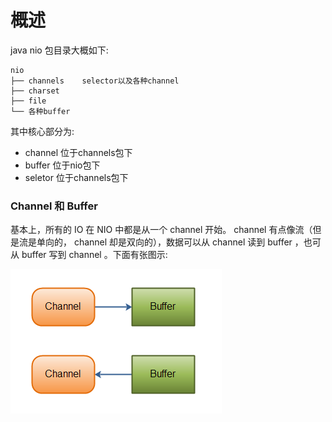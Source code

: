 # 概述

  java nio 包目录大概如下:
	
	nio
	├── channels	selector以及各种channel
	├── charset		
	├── file
	└── 各种buffer
  
其中核心部分为:

  - channel		位于channels包下
  - buffer		位于nio包下
  - seletor		位于channels包下


### Channel 和 Buffer

基本上，所有的 IO 在 NIO 中都是从一个 channel 开始。 channel 有点像流（但是流是单向的， channel 却是双向的），数据可以从 channel 读到 buffer ，也可从 buffer 写到 channel 。下面有张图示:

![](../pic/overview-channels-buffers1.png)
